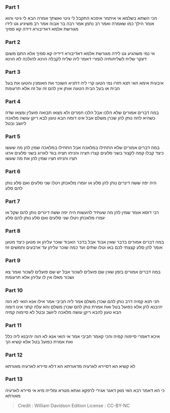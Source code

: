 
### Part 1
הכי השתא בשלמא אי איתמר איפכא התקבל לי גיטי ואשתך אמרה הבא לי גיטי והוא אומר הילך כמו שאמרה ואמר רב נחמן אמר רבה בר אבוה אמר רב משיגיע גט לידו מגורשת אלמא דאדיבורא דידה קא סמיך

### Part 2
אי נמי משהגיע גט לידה מגורשת אלמא דאדיבורא דידיה קא סמיך אלא התם משום דעקר שליח לשליחותיה לגמרי דאמר ליה שליח לקבלה הוינא להולכה לא הוינא

### Part 3
איבעית אימא האי תנא חזרו נמי הטעו קרי ליה דתניא השוכר את האומנין והטעו את בעל הבית או בעל הבית הטעה אותן אין להם זה על זה אלא תרעומת

### Part 4
במה דברים אמורים שלא הלכו אבל הלכו חמרים ולא מצאו תבואה פועלין ומצאו שדה כשהיא לחה נותן להן שכרן משלם אבל אינו דומה הבא טעון לבא ריקן עושה מלאכה ליושב ובטל

### Part 5
במה דברים אמורים שלא התחילו במלאכה אבל התחילו במלאכה שמין להן מה שעשו כיצד קבלו קמה לקצור בשני סלעים קצרו חציה והניחו חציה בגד לארוג בשני סלעים ארגו חציו והניחו חציו שמין להן את מה שעשו

### Part 6
היה יפה ששה דינרים נותן להן סלע או יגמרו מלאכתן ויטלו שני סלעים ואם סלע נותן להם סלע

### Part 7
רבי דוסא אומר שמין להן מה שעתיד להעשות היה יפה ששה דינרים נותן להם שקל או יגמרו מלאכתן ויטלו שני סלעים ואם סלע נותן להם סלע

### Part 8
במה דברים אמורים בדבר שאין אבוד אבל בדבר האבוד שוכר עליהן או מטען כיצד מטען אומר להן סלע קצצתי לכם באו וטלו שתים ועד כמה שוכר עליהן עד ארבעים וחמשים זוז

### Part 9
במה דברים אמורים בזמן שאין שם פועלים לשכור אבל יש שם פועלים לשכור ואמר צא ושכור מאלו אין לו עליהן אלא תרעומת

### Part 10
תני תנא קמיה דרב נותן להם שכרן משלם אמר ליה חביבי אמר אילו אנא הואי לא הוה יהיבנא להן אלא כפועל בטל ואת אמרת נותן להם שכרן משלם והא עלה קתני אינו דומה הבא טעון להבא ריקן עושה מלאכה ליושב ובטל לא סיימוה קמיה

### Part 11
איכא דאמרי סיימוה קמיה והכי קאמר חביבי אמר אי הואי אנא לא הוה יהיבנא ליה כלל ואת אמרת כפועל בטל אלא קשיא הך

### Part 12
לא קשיא הא דסיירא לארעיה מדאורתא הא דלא סיירא לארעיה מאורתא

### Part 13
כי הא דאמר רבא האי מאן דאגר אגירי לרפקא ואתא מטרא ומלייה מיא אי סיירא לארעיה מאורתא

>Credit : William Davidson Edition
>License : CC-BY-NC